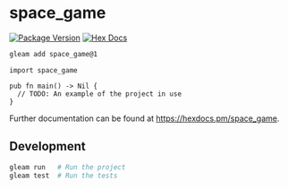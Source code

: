 # space_game

[![Package Version](https://img.shields.io/hexpm/v/space_game)](https://hex.pm/packages/space_game)
[![Hex Docs](https://img.shields.io/badge/hex-docs-ffaff3)](https://hexdocs.pm/space_game/)

```sh
gleam add space_game@1
```
```gleam
import space_game

pub fn main() -> Nil {
  // TODO: An example of the project in use
}
```

Further documentation can be found at <https://hexdocs.pm/space_game>.

## Development

```sh
gleam run   # Run the project
gleam test  # Run the tests
```
